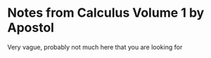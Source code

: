 # Notes from Calculus Volume 1 by Apostol
Very vague, probably not much here that you are looking for
